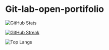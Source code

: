 # Git-lab-open-portifolio

![GitHub Stats](https://github-readme-stats.vercel.app/api?username=Gust4v0M&theme=transparent&bg_color=000&border_color=30A3DC&show_icons=true&icon_color=30A3DC&title_color=E94D5F&text_color=FFF)


[![GitHub Streak](https://streak-stats.demolab.com/?user=Gust4v0M&theme=bear&background=000&border=30A3DC&dates=FFF)](https://git.io/streak-stats)

![Top Langs](https://github-readme-stats-git-masterrstaa-rickstaa.vercel.app/api/top-langs/?username=Gust4v0M&bg_color=000&border_color=30A3DC&title_color=E94D5F&text_color=FFF)
